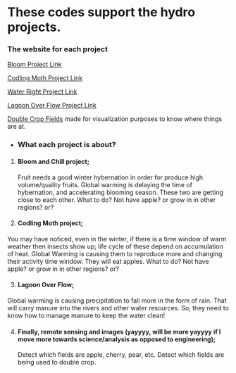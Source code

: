 # These codes support the hydro projects.

### The website for each project
[Bloom Project Link](http://agclimatetools.cahnrs.wsu.edu/users/hnoorazar/bloom/)

[Codling Moth Project Link](http://agclimatetools.cahnrs.wsu.edu/users/hnoorazar/codling_moth/)

[Water Right Project Link](http://agclimatetools.cahnrs.wsu.edu/users/hnoorazar/water_right/)

[Lagoon Over Flow Project Link](http://agclimatetools.cahnrs.wsu.edu/users/hnoorazar/lagoon_overflow_risk/)

[Double Crop Fields](http://agclimatetools.cahnrs.wsu.edu/users/hnoorazar/remote_sensing_pre_MS/) made for visualization purposes to know where things are at.

* ### What each project is about?

1. #### Bloom and Chill project;
   Fruit needs a good winter hybernation in order for produce high volume/quality fruits. Global warming is delaying the time of hybernation, and accelerating blooming season. These two are getting close to each other. What to do? Not have apple? or grow in in other regions? or?

 2. #### Codling Moth project;
   You may have noticed, even in the winter, if there is a time window of warm weather then insects show up; life cycle of these depend on    accumulation of heat. Global Warming is causing them to reproduce more and changing their activity time window. They will eat apples.    What to do? Not have apple? or grow in in other regions? or?

 3. #### Lagoon Over Flow;
   Global warming is causing precipitation to fall more in the form of rain. That will carry manure into the rivers and other water    resources. So, they need to know how to manage manure to keep the water clean!

 4. #### Finally, remote sensing and images (yayyyy, will be more yayyyy if I move more towards science/analysis as opposed to engineering);
      Detect which fields are apple, cherry, pear, etc. Detect which fields are being used to double crop. 
